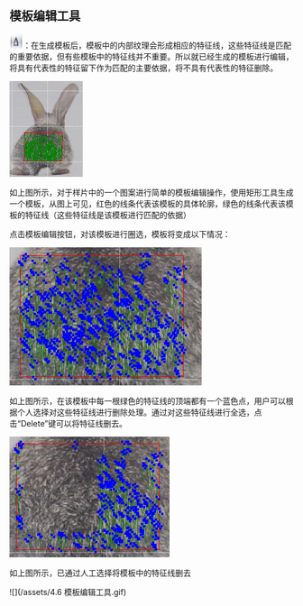 ## 模板编辑工具

![](/assets/编辑模板按钮.png)：在生成模板后，模板中的内部纹理会形成相应的特征线，这些特征线是匹配的重要依据，但有些模板中的特征线并不重要。所以就已经生成的模板进行编辑，将具有代表性的特征留下作为匹配的主要依据，将不具有代表性的特征删除。

![](/assets/模板编辑附图.png)

如上图所示，对于样片中的一个图案进行简单的模板编辑操作，使用矩形工具生成一个模板，从图上可见，红色的线条代表该模板的具体轮廓，绿色的线条代表该模板的特征线（这些特征线是该模板进行匹配的依据）

点击模板编辑按钮，对该模板进行圈选，模板将变成以下情况：

![](/assets/模板特征线.png)

如上图所示，在该模板中每一根绿色的特征线的顶端都有一个蓝色点，用户可以根据个人选择对这些特征线进行删除处理。通过对这些特征线进行全选，点击“Delete”键可以将特征线删去。

![](/assets/模板编辑删除特征线.png)

如上图所示，已通过人工选择将模板中的特征线删去

![](/assets/4.6 模板编辑工具.gif)





